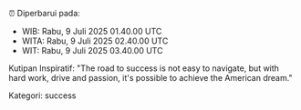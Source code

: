 ⏰ Diperbarui pada:
- WIB: Rabu, 9 Juli 2025 01.40.00 UTC
- WITA: Rabu, 9 Juli 2025 02.40.00 UTC
- WIT: Rabu, 9 Juli 2025 03.40.00 UTC

Kutipan Inspiratif:
"The road to success is not easy to navigate, but with hard work, drive and passion, it's possible to achieve the American dream."


Kategori: success

